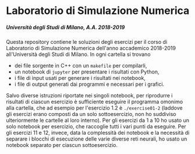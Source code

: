 # Laboratorio di Simulazione Numerica

##### Università degli Studi di Milano, A.A. 2018-2019

Questa repository contiene le soluzioni degli esercizi per il corso di Laboratorio di Simulazione Numerica dell'anno accademico 2018-2019 all'Università degli Studi di Milano.
In ogni cartella si trovano

 - dei file sorgente in C++ con un `makefile` per compilarli,
 - un notebook di `jupyter` per presentare i risultati con Python,
 - i file di input usati per generare i risultati nei notebook,
 - i file di output generati dai programmi e necessari per i grafici.

Salvo diverse istruzioni riportate nei singoli notebook, per riprodurre i risultati di ciascun esercizio è sufficiente eseguire il programma omonimo alla cartella, che ad esempio per l'esercizio 1.2 è `./exercise01-2` (laddove gli esercizi erano composti da un solo sottoesercizio, non ho suddiviso ulteriormente le cartelle al loro interno).
Per gli esercizi da 1 a 10 ho usato un solo notebook per esercizio, che raccoglie tutti i vari punti da eseguire.
Per gli esercizi 11 e 12, invece, data la complessità dei notebook e la necessità di separare i blocchi di esecuzione delle varie diverse reti neurali, ho usato un notebook separato per ciascun sottoesercizio.

